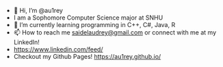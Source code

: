 - 👋 Hi, I’m @au1rey
- I am a Sophomore Computer Science major at SNHU
- 🌱 I’m currently learning programming in C++, C#, Java, R
- 📫 How to reach me saidelaudrey@gmail.com or connect with me at my LinkedIn!
- https://www.linkedin.com/feed/
- Checkout my Github Pages! https://au1rey.github.io/
<!---
au1rey/au1rey is a ✨ special ✨ repository because its `README.md` (this file) appears on your GitHub profile.
You can click the Preview link to take a look at your changes.
--->
